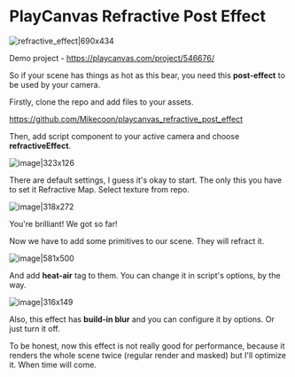 # PlayCanvas Refractive Post Effect

![refractive_effect|690x434](https://forum-files-playcanvas-com.s3-eu-west-1.amazonaws.com/original/2X/f/fe99e4a156cf170b4f7056f1de47bfd0f161b67e.gif)

Demo project - https://playcanvas.com/project/546676/

So if your scene has things as hot as this bear, you need this **post-effect** to be used by your camera.

Firstly, clone the repo and add files to your assets.

https://github.com/Mikecoon/playcanvas_refractive_post_effect

Then, add script component to your active camera and choose **refractiveEffect**.

![image|323x126](https://forum-files-playcanvas-com.s3-eu-west-1.amazonaws.com/original/2X/f/ff5f6adec6d7f2ad9cc9d96194f761ace5ff7339.png)

There are default settings, I guess it's okay to start. The only this you have to set it Refractive Map. Select texture from repo.

![image|318x272](https://forum-files-playcanvas-com.s3-eu-west-1.amazonaws.com/original/2X/b/b39b376bfa250698ecf3e16a153050935a966324.png)

You're brilliant!  We got so far!

Now we have to add some primitives to our scene. They will refract it.

![image|581x500](https://forum-files-playcanvas-com.s3-eu-west-1.amazonaws.com/optimized/2X/2/28c6194381ee7d8057a9d082e33eec150bd884c5_1_581x500.jpg)

And add **heat-air** tag to them. You can change it in script's options, by the way.

![image|316x149](https://forum-files-playcanvas-com.s3-eu-west-1.amazonaws.com/original/2X/c/c41fdfb3ad8962c369c11a2722b7c0091d9337e5.png)

Also, this effect has **build-in blur** and you can configure it by options. Or just turn it off.

To be honest, now this effect is not really good for performance, because it renders the whole scene twice (regular render and masked) but I'll optimize it. When time will come.

